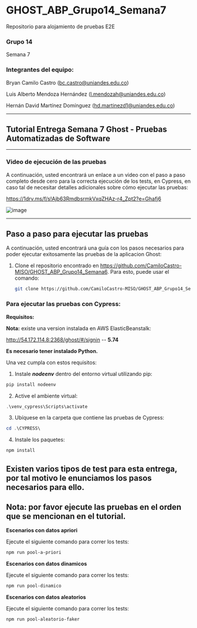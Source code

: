 # GHOST_ABP_Grupo14_Semana7
Repositorio para alojamiento de pruebas E2E

### Grupo 14
Semana 7

### Integrantes del equipo:

Bryan Camilo Castro ([bc.castro@uniandes.edu.co](mailto:bc.castro@uniandes.edu.co))

Luis Alberto Mendoza Hernández ([l.mendozah@uniandes.edu.co](mailto:l.mendozah@uniandes.edu.co))

Hernán David Martínez Domínguez ([hd.martinezd1@uniandes.edu.co](mailto:hd.martinezd1@uniandes.edu.co))
_________________
## Tutorial Entrega Semana 7 Ghost - Pruebas Automatizadas de Software
_________________

### Video de ejecución de las pruebas

A continuación, usted encontrará un enlace a un video con el paso a paso completo desde cero para la correcta ejecución de los tests, en Cypress, en caso tal de necesitar detalles adicionales sobre cómo ejecutar las pruebas:

https://1drv.ms/f/s!Ajb63RmdbsrmkVxqZHAz-r4_Zpt2?e=Ghafj6

![image](https://github.com/CamiloCastro-MISO/GHOST_ABP_Grupo14_Semana6/assets/141591369/aac18c6d-9608-414c-9f3b-e36f8f1a7c2d)

______________
## Paso a paso para ejecutar las pruebas

A continuación, usted encontrará una guía con los pasos necesarios para poder ejecutar exitosamente las pruebas de la aplicacion Ghost: 

1. Clone el repositorio encontrado en https://github.com/CamiloCastro-MISO/GHOST_ABP_Grupo14_Semana6. Para esto, puede usar el comando: 
    ```bash
    git clone https://github.com/CamiloCastro-MISO/GHOST_ABP_Grupo14_Semana7.git
    ```
   

### Para ejecutar las pruebas con Cypress:

**Requisitos:**

**Nota:** existe una version instalada en AWS ElasticBeanstalk:

http://54.172.114.8:2368/ghost/#/signin -- **5.74**

**Es necesario tener instalado Python.**

Una vez cumpla con estos requisitos:

1. Instale ***nodeenv*** dentro del entorno virtual utilizando pip:

```powershell
pip install nodeenv
```

2. Active el ambiente virtual:

```powershell
.\venv_cypress\Scripts\activate
```

3. Ubíquese en la carpeta que contiene las pruebas de Cypress:

```powershell
cd .\CYPRESS\
```

4. Instale los paquetes:

```powershell
npm install
```

## Existen varios tipos de test para esta entrega, por tal motivo le enunciamos los pasos necesarios para ello.

## Nota: por favor ejecute las pruebas en el orden que se mencionan en el tutorial.

**Escenarios con datos apriori**

Ejecute el siguiente comando para correr los tests:

```powershell
npm run pool-a-priori
```

**Escenarios con datos dinamicos**

Ejecute el siguiente comando para correr los tests:

```powershell
npm run pool-dinamico
```

**Escenarios con datos aleatorios**

Ejecute el siguiente comando para correr los tests:

```powershell
npm run pool-aleatorio-faker
```

